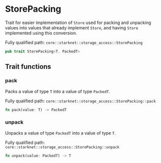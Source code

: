 # StorePacking

Trait for easier implementation of `Store` used for packing and unpacking values into values that already implement `Store`, and having `Store` implemented using this conversion.

Fully qualified path: `core::starknet::storage_access::StorePacking`

```rust
pub trait StorePacking<T, PackedT>
```

## Trait functions

### pack

Packs a value of type `T` into a value of type `PackedT`.

Fully qualified path: `core::starknet::storage_access::StorePacking::pack`

```rust
fn pack(value: T) -> PackedT
```


### unpack

Unpacks a value of type `PackedT` into a value of type `T`.

Fully qualified path: `core::starknet::storage_access::StorePacking::unpack`

```rust
fn unpack(value: PackedT) -> T
```


